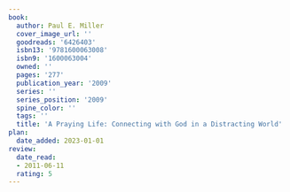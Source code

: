```yaml
---
book:
  author: Paul E. Miller
  cover_image_url: ''
  goodreads: '6426403'
  isbn13: '9781600063008'
  isbn9: '1600063004'
  owned: ''
  pages: '277'
  publication_year: '2009'
  series: ''
  series_position: '2009'
  spine_color: ''
  tags: ''
  title: 'A Praying Life: Connecting with God in a Distracting World'
plan:
  date_added: 2023-01-01
review:
  date_read:
  - 2011-06-11
  rating: 5
---
```

